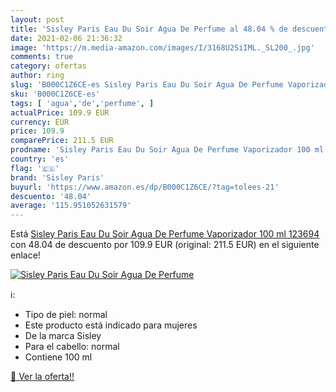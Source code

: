 ```yaml
---
layout: post
title: 'Sisley Paris Eau Du Soir Agua De Perfume al 48.04 % de descuento'
date: 2021-02-06 21:36:32
image: 'https://m.media-amazon.com/images/I/3168U2SiIML._SL200_.jpg'
comments: true
category: ofertas
author: ring
slug: 'B000C1Z6CE-es Sisley Paris Eau Du Soir Agua De Perfume Vaporizador 100...'
sku: 'B000C1Z6CE-es'
tags: [ 'agua','de','perfume', ]
actualPrice: 109.9 EUR
currency: EUR
price: 109.9
comparePrice: 211.5 EUR
prodname: 'Sisley Paris Eau Du Soir Agua De Perfume Vaporizador 100 ml  123694 '
country: 'es'
flag: '🇪🇸'
brand: 'Sisley Paris'
buyurl: 'https://www.amazon.es/dp/B000C1Z6CE/?tag=tolees-21'
descuento: '48.04'
average: '115.951052631579'
---
```


Está [Sisley Paris Eau Du Soir Agua De Perfume Vaporizador 100 ml  123694 ](https://www.amazon.es/dp/B000C1Z6CE/?tag=tolees-21) con 48.04 de descuento por 109.9 EUR (original: 211.5 EUR) en el siguiente enlace!

[![Sisley Paris Eau Du Soir Agua De Perfume](https://m.media-amazon.com/images/I/3168U2SiIML._SL200_.jpg)](https://www.amazon.es/dp/B000C1Z6CE/?tag=tolees-21)

ℹ️:

- Tipo de piel: normal
- Este producto está indicado para mujeres
- De la marca Sisley
- Para el cabello: normal
- Contiene 100 ml

[🛒 Ver la oferta!!](https://www.amazon.es/dp/B000C1Z6CE/?tag=tolees-21)
